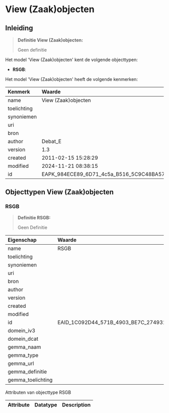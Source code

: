 # View (Zaak)objecten
## Inleiding
> **Definitie View (Zaak)objecten:** 
>
> Geen definitie

Het model 'View (Zaak)objecten' kent de volgende objecttypen:

* **RSGB**: <Geen Definities>


Het model 'View (Zaak)objecten' heeft de volgende kenmerken:

| Kenmerk | Waarde |
| :--- | :------ |
| name | View (Zaak)objecten |
| toelichting |  |
| synoniemen |  |
| uri |  |
| bron |  |
| author | Debat_E |
| version | 1.3 |
| created | 2011-02-15 15:28:29 |
| modified | 2024-11-21 08:38:15 |
| id | EAPK_984ECE89_6D71_4c5a_B516_5C9C48BA57AA |


## Objecttypen View (Zaak)objecten


### RSGB
> **Definitie RSGB:** 
>
> Geen Definitie

| Eigenschap | Waarde |
| :--- | :------ |
| name | RSGB |
| toelichting |  |
| synoniemen |  |
| uri |  |
| bron |  |
| author |  |
| version |  |
| created |  |
| modified |  |
| id | EAID_1C092D44_571B_4903_BE7C_274931EB1A80 |
| domein_iv3 |  |
| domein_dcat |  |
| gemma_naam |  |
| gemma_type |  |
| gemma_url |  |
| gemma_definitie |  |
| gemma_toelichting |  |


Attributen van objecttype RSGB

| Attribute | Datatype | Description |
| :--- | :--- | :--- |





